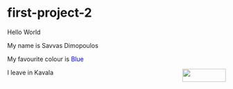 # first-project-2
<html>
  <head>
      <title>Hello world!</title>
  </head>
  <body>
<p>Hello World <br> </p>
My name is Savvas Dimopoulos </br>
<p>My favourite colour is <font color="blue"> Blue </font> </p>
I leave in Kavala <img src=kavala_view.jpg width="100" height="30" align="right" />
   </body>
<html>

